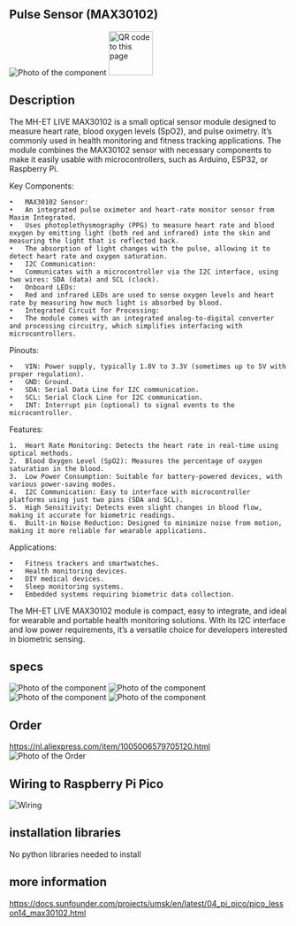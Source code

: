 ## Pulse Sensor (MAX30102)
<img src="MAX30102_Photo.jpg" alt="Photo of the component">
<img src="MAX30102_QR_code.jpg" alt="QR code to this page" width="80" height="80">

## Description
The MH-ET LIVE MAX30102 is a small optical sensor module designed to measure heart rate, blood oxygen levels (SpO2), and pulse oximetry. It’s commonly used in health monitoring and fitness tracking applications. The module combines the MAX30102 sensor with necessary components to make it easily usable with microcontrollers, such as Arduino, ESP32, or Raspberry Pi.

Key Components:

	•	MAX30102 Sensor:
	•	An integrated pulse oximeter and heart-rate monitor sensor from Maxim Integrated.
	•	Uses photoplethysmography (PPG) to measure heart rate and blood oxygen by emitting light (both red and infrared) into the skin and measuring the light that is reflected back.
	•	The absorption of light changes with the pulse, allowing it to detect heart rate and oxygen saturation.
	•	I2C Communication:
	•	Communicates with a microcontroller via the I2C interface, using two wires: SDA (data) and SCL (clock).
	•	Onboard LEDs:
	•	Red and infrared LEDs are used to sense oxygen levels and heart rate by measuring how much light is absorbed by blood.
	•	Integrated Circuit for Processing:
	•	The module comes with an integrated analog-to-digital converter and processing circuitry, which simplifies interfacing with microcontrollers.

Pinouts:

	•	VIN: Power supply, typically 1.8V to 3.3V (sometimes up to 5V with proper regulation).
	•	GND: Ground.
	•	SDA: Serial Data Line for I2C communication.
	•	SCL: Serial Clock Line for I2C communication.
	•	INT: Interrupt pin (optional) to signal events to the microcontroller.

Features:

	1.	Heart Rate Monitoring: Detects the heart rate in real-time using optical methods.
	2.	Blood Oxygen Level (SpO2): Measures the percentage of oxygen saturation in the blood.
	3.	Low Power Consumption: Suitable for battery-powered devices, with various power-saving modes.
	4.	I2C Communication: Easy to interface with microcontroller platforms using just two pins (SDA and SCL).
	5.	High Sensitivity: Detects even slight changes in blood flow, making it accurate for biometric readings.
	6.	Built-in Noise Reduction: Designed to minimize noise from motion, making it more reliable for wearable applications.

Applications:

	•	Fitness trackers and smartwatches.
	•	Health monitoring devices.
	•	DIY medical devices.
	•	Sleep monitoring systems.
	•	Embedded systems requiring biometric data collection.

The MH-ET LIVE MAX30102 module is compact, easy to integrate, and ideal for wearable and portable health monitoring solutions. With its I2C interface and low power requirements, it’s a versatile choice for developers interested in biometric sensing.

## specs
<img src="MAX30102_Specs_01.jpg" alt="Photo of the component">
<img src="MAX30102_Specs_02.jpg" alt="Photo of the component">
<img src="MAX30102_Specs_03.jpg" alt="Photo of the component">
<img src="MAX30102_Specs_04.jpg" alt="Photo of the component">

## Order
<a href="https://nl.aliexpress.com/item/1005006579705120.html">https://nl.aliexpress.com/item/1005006579705120.html</a>
<img src="MAX30102_Order.jpg" alt="Photo of the Order">

## Wiring to Raspberry Pi Pico

<img src="MAX30102_Wiring.jpg" alt="Wiring" >


## installation libraries

No python libraries needed to install




## more information

<a href="https://docs.sunfounder.com/projects/umsk/en/latest/04_pi_pico/pico_lesson14_max30102.html"> https://docs.sunfounder.com/projects/umsk/en/latest/04_pi_pico/pico_lesson14_max30102.html<h>